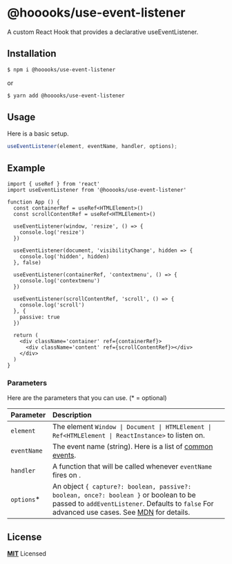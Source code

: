 # @hooooks/use-event-listener

A custom React Hook that provides a declarative useEventListener.

## Installation

```bash
$ npm i @hooooks/use-event-listener
```

or

```bash
$ yarn add @hooooks/use-event-listener
```

## Usage

Here is a basic setup.

```js
useEventListener(element, eventName, handler, options);
```

## Example

```tsx
import { useRef } from 'react'
import useEventListener from '@hooooks/use-event-listener'

function App () {
  const containerRef = useRef<HTMLElement>()
  const scrollContentRef = useRef<HTMLElement>()

  useEventListener(window, 'resize', () => {
    console.log('resize')
  })

  useEventListener(document, 'visibilityChange', hidden => {
    console.log('hidden', hidden)
  }, false)

  useEventListener(containerRef, 'contextmenu', () => {
    console.log('contextmenu')
  })

  useEventListener(scrollContentRef, 'scroll', () => {
    console.log('scroll')
  }, {
    passive: true
  })

  return (
    <div className='container' ref={containerRef}>
      <div className='content' ref={scrollContentRef}></div>
    </div>
  )
}
```
### Parameters

Here are the parameters that you can use. (\* = optional)

| Parameter   | Description                                                                                                                                                                                                                            |
| :---------- | :------------------------------------------------------------------------------------------------------------------------------------------------------------------------------------------------------------------------------------- |
| `element` | The element `Window \| Document \| HTMLElement \| Ref<HTMLElement \| ReactInstance>` to listen on. |
| `eventName` | The event name (string). Here is a list of [common events](https://developer.mozilla.org/en-US/docs/Web/Events).|
| `handler`   | A function that will be called whenever `eventName` fires on .|                                                                                                                                                                                                                                                               
| `options`\* | An object `{ capture?: boolean, passive?: boolean, once?: boolean }` or boolean to be passed to `addEventListener`. Defaults to `false` For advanced use cases. See [MDN](https://developer.mozilla.org/en-US/docs/Web/API/EventTarget/addEventListener) for details. |


## License

**[MIT](LICENSE)** Licensed


<!-- markdownlint-enable -->
<!-- prettier-ignore-end -->


